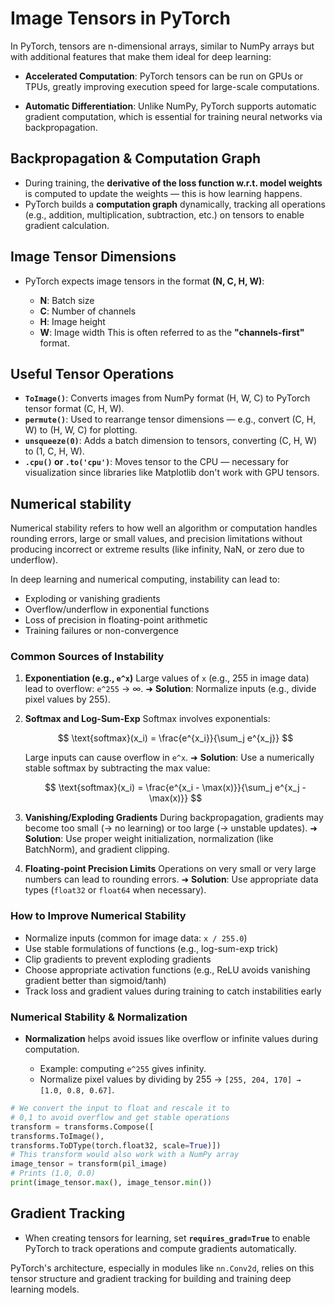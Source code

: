 # Image Tensors in PyTorch

In PyTorch, tensors are n-dimensional arrays, similar to NumPy arrays but with additional features that make them ideal for deep learning:

- **Accelerated Computation**: PyTorch tensors can be run on GPUs or TPUs, greatly improving execution speed for large-scale computations.

- **Automatic Differentiation**: Unlike NumPy, PyTorch supports automatic gradient computation, which is essential for training neural networks via backpropagation.

## Backpropagation & Computation Graph

- During training, the **derivative of the loss function w\.r.t. model weights** is computed to update the weights — this is how learning happens.
- PyTorch builds a **computation graph** dynamically, tracking all operations (e.g., addition, multiplication, subtraction, etc.) on tensors to enable gradient calculation.

## Image Tensor Dimensions

- PyTorch expects image tensors in the format **(N, C, H, W)**:

  - **N**: Batch size
  - **C**: Number of channels
  - **H**: Image height
  - **W**: Image width
    This is often referred to as the **"channels-first"** format.

## Useful Tensor Operations

- **`ToImage()`**: Converts images from NumPy format (H, W, C) to PyTorch tensor format (C, H, W).
- **`permute()`**: Used to rearrange tensor dimensions — e.g., convert (C, H, W) to (H, W, C) for plotting.
- **`unsqueeze(0)`**: Adds a batch dimension to tensors, converting (C, H, W) to (1, C, H, W).
- **`.cpu()` or `.to('cpu')`**: Moves tensor to the CPU — necessary for visualization since libraries like Matplotlib don't work with GPU tensors.

## Numerical stability

Numerical stability refers to how well an algorithm or computation handles rounding errors, large or small values, and precision limitations without producing incorrect or extreme results (like infinity, NaN, or zero due to underflow).

In deep learning and numerical computing, instability can lead to:

- Exploding or vanishing gradients
- Overflow/underflow in exponential functions
- Loss of precision in floating-point arithmetic
- Training failures or non-convergence

### Common Sources of Instability

1. **Exponentiation (e.g., `e^x`)**
   Large values of `x` (e.g., 255 in image data) lead to overflow: `e^255` → ∞.
   ➜ **Solution**: Normalize inputs (e.g., divide pixel values by 255).

2. **Softmax and Log-Sum-Exp**
   Softmax involves exponentials:

   $$
   \text{softmax}(x_i) = \frac{e^{x_i}}{\sum_j e^{x_j}}
   $$

   Large inputs can cause overflow in `e^x`.
   ➜ **Solution**: Use a numerically stable softmax by subtracting the max value:

   $$
   \text{softmax}(x_i) = \frac{e^{x_i - \max(x)}}{\sum_j e^{x_j - \max(x)}}
   $$

3. **Vanishing/Exploding Gradients**
   During backpropagation, gradients may become too small (→ no learning) or too large (→ unstable updates).
   ➜ **Solution**: Use proper weight initialization, normalization (like BatchNorm), and gradient clipping.

4. **Floating-point Precision Limits**
   Operations on very small or very large numbers can lead to rounding errors.
   ➜ **Solution**: Use appropriate data types (`float32` or `float64` when necessary).

### How to Improve Numerical Stability

- Normalize inputs (common for image data: `x / 255.0`)
- Use stable formulations of functions (e.g., log-sum-exp trick)
- Clip gradients to prevent exploding gradients
- Choose appropriate activation functions (e.g., ReLU avoids vanishing gradient better than sigmoid/tanh)
- Track loss and gradient values during training to catch instabilities early

### Numerical Stability & Normalization

- **Normalization** helps avoid issues like overflow or infinite values during computation.

  - Example: computing `e^255` gives infinity.
  - Normalize pixel values by dividing by 255 → `[255, 204, 170] → [1.0, 0.8, 0.67]`.

```python
# We convert the input to float and rescale it to
# 0,1 to avoid overflow and get stable operations
transform = transforms.Compose([
transforms.ToImage(),
transforms.ToDType(torch.float32, scale=True)])
# This transform would also work with a NumPy array
image_tensor = transform(pil_image)
# Prints (1.0, 0.0)
print(image_tensor.max(), image_tensor.min())
```

## Gradient Tracking

- When creating tensors for learning, set **`requires_grad=True`** to enable PyTorch to track operations and compute gradients automatically.

PyTorch's architecture, especially in modules like `nn.Conv2d`, relies on this tensor structure and gradient tracking for building and training deep learning models.
